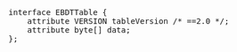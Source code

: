 <pre class='idl'>
interface EBDTTable {
	attribute VERSION tableVersion /* ==2.0 */;
	attribute byte[] data;
};
</pre>
